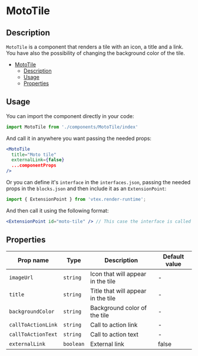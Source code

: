 # MotoTile

## Description

`MotoTile` is a component that renders a tile with an icon, a title and a link. You have also the possibility of changing the background color of the tile.

- [MotoTile](#mototile)
  - [Description](#description)
  - [Usage](#usage)
  - [Properties](#properties)

## Usage

You can import the component directly in your code:

```js
import MotoTile from './components/MotoTile/index'
```

And call it in anywhere you want passing the needed props:

```jsx
<MotoTile 
  title="Moto tile"
  externalLink={false}
  ...componentProps
/>
```

Or you can define it's `interface` in the `interfaces.json`, passing the needed props in the `blocks.json`  and then include it as an `ExtensionPoint`:
```js
import { ExtensionPoint } from 'vtex.render-runtime';
```

And then call it using the following format:

```jsx
<ExtensionPoint id="moto-tile" /> // This case the interface is called "moto-tile"
```

## Properties

| Prop name          | Type      | Description                        | Default value |
| ------------------ | --------- | ---------------------------------- | ------------- |
| `imageUrl`         | `string`  | Icon that will appear in the tile  | -             |
| `title`            | `string`  | Title that will appear in the tile | -             |
| `backgroundColor`  | `string`  | Background color of the tile       | -             |
| `callToActionLink` | `string`  | Call to action link                | -             |
| `callToActionText` | `string`  | Call to action text                | -             |
| `externalLink`     | `boolean` | External link                      | false         |
